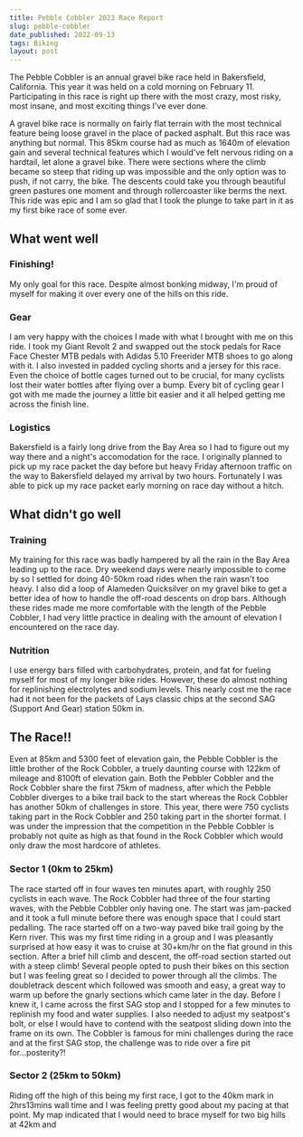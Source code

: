 ```yaml
---
title: Pebble Cobbler 2023 Race Report
slug: pebble-cobbler
date_published: 2022-09-13
tags: Biking
layout: post
---
```


The Pebble Cobbler is an annual gravel bike race held in Bakersfield, California. This year it was held on a cold morning on February 11. Participating in this race is right up there with the most crazy, most risky, most insane, and most exciting things I've ever done.

A gravel bike race is normally on fairly flat terrain with the most technical feature being loose gravel in the place of packed asphalt. But this race was anything but normal. This 85km course had as much as 1640m of elevation gain and several technical features which I would've felt nervous riding on a hardtail, let alone a gravel bike. There were sections where the climb became so steep that riding up was impossible and the only option was to push, if not carry, the bike. The descents could take you through beautiful green pastures one moment and through rollercoaster like berms the next. This ride was epic and I am so glad that I took the plunge to take part in it as my first bike race of some ever.

## What went well

### Finishing!

My only goal for this race. Despite almost bonking midway, I'm proud of myself for making it over every one of the hills on this ride.

### Gear

I am very happy with the choices I made with what I brought with me on this ride. I took my Giant Revolt 2 and swapped out the stock pedals for Race Face Chester MTB pedals with Adidas 5.10 Freerider MTB shoes to go along with it. I also invested in padded cycling shorts and a jersey for this race. Even the choice of bottle cages turned out to be crucial, for many cyclists lost their water bottles after flying over a bump. Every bit of cycling gear I got with me made the journey a little bit easier and it all helped getting me across the finish line.

### Logistics

Bakersfield is a fairly long drive from the Bay Area so I had to figure out my way there and a night's accomodation for the race. I originally planned to pick up my race packet the day before but heavy Friday afternoon traffic on the way to Bakersfield delayed my arrival by two hours. Fortunately I was able to pick up my race packet early morning on race day without a hitch.

## What didn't go well

### Training

My training for this race was badly hampered by all the rain in the Bay Area leading up to the race. Dry weekend days were nearly impossible to come by so I settled for doing 40-50km road rides when the rain wasn't too heavy. I also did a loop of Alameden Quicksilver on my gravel bike to get a better idea of how to handle the off-road descents on drop bars. Although these rides made me more comfortable with the length of the Pebble Cobbler, I had very little practice in dealing with the amount of elevation I encountered on the race day.

### Nutrition

I use energy bars filled with carbohydrates, protein, and fat for fueling myself for most of my longer bike rides. However, these do almost nothing for replinishing electrolytes and sodium levels. This nearly cost me the race had it not been for the packets of Lays classic chips at the second SAG (Support And Gear) station 50km in.


## The Race!!

Even at 85km and 5300 feet of elevation gain, the Pebble Cobbler is the little brother of the Rock Cobbler, a truely daunting course with 122km of mileage and 8100ft of elevation gain. Both the Pebbler Cobbler and the Rock Cobbler share the first 75km of madness, after which the Pebble Cobbler diverges to a bike trail back to the start whereas the Rock Cobbler has another 50km of challenges in store. This year, there were 750 cyclists taking part in the Rock Cobbler and 250 taking part in the shorter format. I was under the impression that the competition in the Pebble Cobbler is probably not quite as high as that found in the Rock Cobbler which would only draw the most hardcore of athletes.

### Sector 1 (0km to 25km)

The race started off in four waves ten minutes apart, with roughly 250 cyclists in each wave. The Rock Cobbler had three of the four starting waves, with the Pebble Cobbler only having one. The start was jam-packed and it took a full minute before there was enough space that I could start pedalling. The race started off on a two-way paved bike trail going by the Kern river. This was my first time riding in a group and I was pleasantly surprised at how easy it was to cruise at 30+km/hr on the flat ground in this section. After a brief hill climb and descent, the off-road section started out with a steep climb! Several people opted to push their bikes on this section but I was feeling great so I decided to power through all the climbs. The doubletrack descent which followed was smooth and easy, a great way to warm up before the gnarly sections which came later in the day. Before I knew it, I came across the first SAG stop and I stopped for a few minutes to replinish my food and water supplies. I also needed to adjust my seatpost's bolt, or else I would have to contend with the seatpost sliding down into the frame on its own. The Cobbler is famous for mini challenges during the race and at the first SAG stop, the challenge was to ride over a fire pit for...posterity?!

### Sector 2 (25km to 50km)

Riding off the high of this being my first race, I got to the 40km mark in 2hrs13mins wall time and I was feeling pretty good about my pacing at that point. My map indicated that I would need to brace myself for two big hills at 42km and 